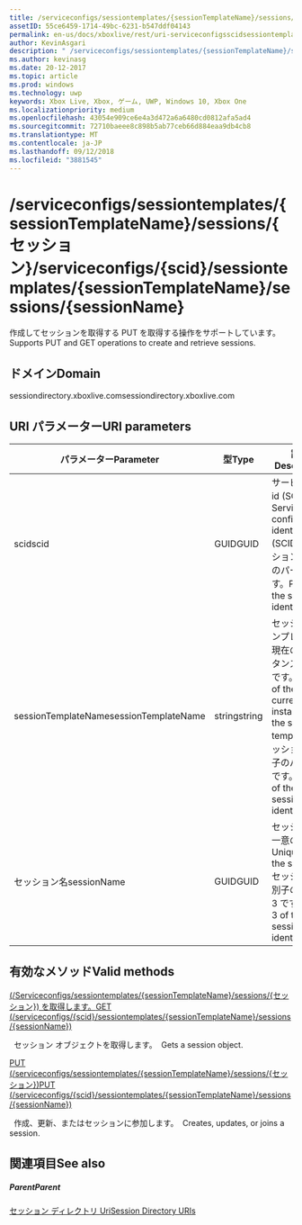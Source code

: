 ```yaml
---
title: /serviceconfigs/sessiontemplates/{sessionTemplateName}/sessions/{セッション}
assetID: 55ce6459-1714-49bc-6231-b547ddf04143
permalink: en-us/docs/xboxlive/rest/uri-serviceconfigsscidsessiontemplatessessiontemplatenamesessionssessionname.html
author: KevinAsgari
description: " /serviceconfigs/sessiontemplates/{sessionTemplateName}/sessions/{セッション}"
ms.author: kevinasg
ms.date: 20-12-2017
ms.topic: article
ms.prod: windows
ms.technology: uwp
keywords: Xbox Live, Xbox, ゲーム, UWP, Windows 10, Xbox One
ms.localizationpriority: medium
ms.openlocfilehash: 43054e909ce6e4a3d472a6a6480cd0812afa5ad4
ms.sourcegitcommit: 72710baeee8c898b5ab77ceb66d884eaa9db4cb8
ms.translationtype: MT
ms.contentlocale: ja-JP
ms.lasthandoff: 09/12/2018
ms.locfileid: "3881545"
---
```

# <a name="serviceconfigsscidsessiontemplatessessiontemplatenamesessionssessionname"></a><span data-ttu-id="3c72d-104">/serviceconfigs/sessiontemplates/{sessionTemplateName}/sessions/{セッション}</span><span class="sxs-lookup"><span data-stu-id="3c72d-104">/serviceconfigs/{scid}/sessiontemplates/{sessionTemplateName}/sessions/{sessionName}</span></span>
<span data-ttu-id="3c72d-105">作成してセッションを取得する PUT を取得する操作をサポートしています。</span><span class="sxs-lookup"><span data-stu-id="3c72d-105">Supports PUT and GET operations to create and retrieve sessions.</span></span>
<a id="ID4EO"></a>


## <a name="domain"></a><span data-ttu-id="3c72d-106">ドメイン</span><span class="sxs-lookup"><span data-stu-id="3c72d-106">Domain</span></span>
<span data-ttu-id="3c72d-107">sessiondirectory.xboxlive.com</span><span class="sxs-lookup"><span data-stu-id="3c72d-107">sessiondirectory.xboxlive.com</span></span>  
<a id="ID4ET"></a>


## <a name="uri-parameters"></a><span data-ttu-id="3c72d-108">URI パラメーター</span><span class="sxs-lookup"><span data-stu-id="3c72d-108">URI parameters</span></span>

| <span data-ttu-id="3c72d-109">パラメーター</span><span class="sxs-lookup"><span data-stu-id="3c72d-109">Parameter</span></span>| <span data-ttu-id="3c72d-110">型</span><span class="sxs-lookup"><span data-stu-id="3c72d-110">Type</span></span>| <span data-ttu-id="3c72d-111">説明</span><span class="sxs-lookup"><span data-stu-id="3c72d-111">Description</span></span>|
| --- | --- | --- |
| <span data-ttu-id="3c72d-112">scid</span><span class="sxs-lookup"><span data-stu-id="3c72d-112">scid</span></span>| <span data-ttu-id="3c72d-113">GUID</span><span class="sxs-lookup"><span data-stu-id="3c72d-113">GUID</span></span>| <span data-ttu-id="3c72d-114">サービス構成 id (SCID)。</span><span class="sxs-lookup"><span data-stu-id="3c72d-114">Service configuration identifier (SCID).</span></span> <span data-ttu-id="3c72d-115">セッション識別子のパート 1 です。</span><span class="sxs-lookup"><span data-stu-id="3c72d-115">Part 1 of the session identifier.</span></span>|
| <span data-ttu-id="3c72d-116">sessionTemplateName</span><span class="sxs-lookup"><span data-stu-id="3c72d-116">sessionTemplateName</span></span>| <span data-ttu-id="3c72d-117">string</span><span class="sxs-lookup"><span data-stu-id="3c72d-117">string</span></span>| <span data-ttu-id="3c72d-118">セッション テンプレートの現在のインスタンスの名前です。</span><span class="sxs-lookup"><span data-stu-id="3c72d-118">Name of the current instance of the session template.</span></span> <span data-ttu-id="3c72d-119">セッション識別子のパート 2 です。</span><span class="sxs-lookup"><span data-stu-id="3c72d-119">Part 2 of the session identifier.</span></span>|
| <span data-ttu-id="3c72d-120">セッション名</span><span class="sxs-lookup"><span data-stu-id="3c72d-120">sessionName</span></span>| <span data-ttu-id="3c72d-121">GUID</span><span class="sxs-lookup"><span data-stu-id="3c72d-121">GUID</span></span>| <span data-ttu-id="3c72d-122">セッションの一意の ID。</span><span class="sxs-lookup"><span data-stu-id="3c72d-122">Unique ID of the session.</span></span> <span data-ttu-id="3c72d-123">セッション識別子のパート 3 です。</span><span class="sxs-lookup"><span data-stu-id="3c72d-123">Part 3 of the session identifier.</span></span>| 

<a id="ID4EBC"></a>


## <a name="valid-methods"></a><span data-ttu-id="3c72d-124">有効なメソッド</span><span class="sxs-lookup"><span data-stu-id="3c72d-124">Valid methods</span></span>

[<span data-ttu-id="3c72d-125">(/Serviceconfigs/sessiontemplates/{sessionTemplateName}/sessions/{セッション}) を取得します。</span><span class="sxs-lookup"><span data-stu-id="3c72d-125">GET (/serviceconfigs/{scid}/sessiontemplates/{sessionTemplateName}/sessions/{sessionName})</span></span>](uri-serviceconfigsscidsessiontemplatessessiontemplatenamesessionssessionnameget.md)

<span data-ttu-id="3c72d-126">&nbsp;&nbsp;セッション オブジェクトを取得します。</span><span class="sxs-lookup"><span data-stu-id="3c72d-126">&nbsp;&nbsp;Gets a session object.</span></span>

[<span data-ttu-id="3c72d-127">PUT (/serviceconfigs/sessiontemplates/{sessionTemplateName}/sessions/{セッション})</span><span class="sxs-lookup"><span data-stu-id="3c72d-127">PUT (/serviceconfigs/{scid}/sessiontemplates/{sessionTemplateName}/sessions/{sessionName})</span></span>](uri-serviceconfigsscidsessiontemplatessessiontemplatenamesessionssessionnameput.md)

<span data-ttu-id="3c72d-128">&nbsp;&nbsp;作成、更新、またはセッションに参加します。</span><span class="sxs-lookup"><span data-stu-id="3c72d-128">&nbsp;&nbsp;Creates, updates, or joins a session.</span></span>

<a id="ID4EOC"></a>


## <a name="see-also"></a><span data-ttu-id="3c72d-129">関連項目</span><span class="sxs-lookup"><span data-stu-id="3c72d-129">See also</span></span>

<a id="ID4EQC"></a>


##### <a name="parent"></a><span data-ttu-id="3c72d-130">Parent</span><span class="sxs-lookup"><span data-stu-id="3c72d-130">Parent</span></span>

[<span data-ttu-id="3c72d-131">セッション ディレクトリ Uri</span><span class="sxs-lookup"><span data-stu-id="3c72d-131">Session Directory URIs</span></span>](atoc-reference-sessiondirectory.md)
